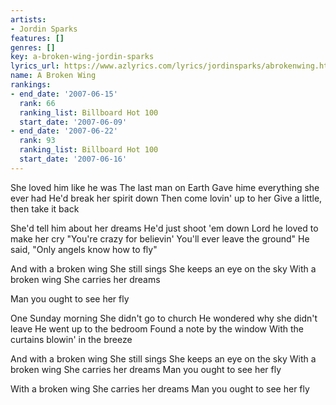 ```yaml
---
artists:
- Jordin Sparks
features: []
genres: []
key: a-broken-wing-jordin-sparks
lyrics_url: https://www.azlyrics.com/lyrics/jordinsparks/abrokenwing.html
name: A Broken Wing
rankings:
- end_date: '2007-06-15'
  rank: 66
  ranking_list: Billboard Hot 100
  start_date: '2007-06-09'
- end_date: '2007-06-22'
  rank: 93
  ranking_list: Billboard Hot 100
  start_date: '2007-06-16'
---
```


She loved him like he was
The last man on Earth
Gave hime everything she ever had
He'd break her spirit down
Then come lovin' up to her
Give a little, then take it back

She'd tell him about her dreams
He'd just shoot 'em down
Lord he loved to make her cry
"You're crazy for believin'
You'll ever leave the ground"
He said, "Only angels know how to fly"

And with a broken wing
She still sings
She keeps an eye on the sky
With a broken wing
She carries her dreams

Man you ought to see her fly

One Sunday morning
She didn't go to church
He wondered why she didn't leave
He went up to the bedroom
Found a note by the window
With the curtains blowin' in the breeze

And with a broken wing
She still sings
She keeps an eye on the sky
With a broken wing
She carries her dreams
Man you ought to see her fly

With a broken wing
She carries her dreams
Man you ought to see her fly



